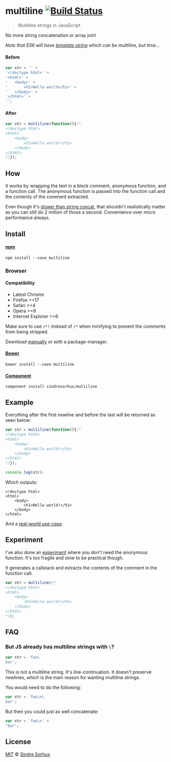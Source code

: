 # multiline [![Build Status](https://travis-ci.org/sindresorhus/multiline.png?branch=master)](https://travis-ci.org/sindresorhus/multiline)

> Multiline strings in JavaScript

No more string concatenation or array join!

*Note that ES6 will have [template string](http://www.2ality.com/2011/09/quasi-literals.html) which can be multiline, but time...*

#### Before

```js
var str = '' +
'<!doctype html>' +
'<html>' +
'	<body>' +
'		<h1>Hello world</h1>' +
'	</body>' +
'</html>' +
'';
```

#### After

```js
var str = multiline(function(){/*
<!doctype html>
<html>
	<body>
		<h1>Hello world!</h1>
	</body>
</html>
*/});
```


## How

It works by wrapping the text in a block comment, anonymous function, and a function call. The anonymous function is passed into the function call and the contents of the comment extracted.

Even though it's [slower than string concat](http://jsperf.com/multiline), that shouldn't realistically matter as you can still do 2 million of those a second. Convenience over micro performance always.


## Install

#### [npm](https://npmjs.org/package/multiline)

```
npm install --save multiline
```

### Browser

#### Compatibility

- Latest Chrome
- Firefox >=17
- Safari >=4
- Opera >=9
- Internet Explorer >=6

Make sure to use `/*!` instead of `/*` when minifying to prevent the comments from being stripped.

Download [manually](https://github.com/sindresorhus/multiline/releases) or with a package-manager.

#### [Bower](http://bower.io)

```
bower install --save multiline
```

#### [Component](https://github.com/component/component)

```
component install sindresorhus/multiline
```


## Example

Everything after the first newline and before the last will be returned as seen below:

```js
var str = multiline(function(){/*
<!doctype html>
<html>
	<body>
		<h1>Hello world!</h1>
	</body>
</html>
*/});

console.log(str);
```

Which outputs:

```
<!doctype html>
<html>
	<body>
		<h1>Hello world!</h1>
	</body>
</html>
```

And a [real-world use-case](https://github.com/sindresorhus/pageres/blob/cb85922dec2b962c7b45484023c9ba43a9abf6bd/cli.js#L14-L33).


## Experiment

I've also done an [experiment](experiment.js) where you don't need the anonymous function. It's too fragile and slow to be practical though.

It generates a callstack and extracts the contents of the comment in the function call.

```js
var str = multiline(/*
<!doctype html>
<html>
	<body>
		<h1>Hello world!</h1>
	</body>
</html>
*/);
```


## FAQ

### But JS already has multiline strings with `\`?

```js
var str = 'foo\
bar';
```

This is not a multiline string. It's line-continuation. It doesn't preserve newlines, which is the main reason for wanting multiline strings.

You would need to do the following:

```js
var str = 'foo\n\
bar';
```

But then you could just as well concatenate:

```js
var str = 'foo\n' +
'bar';
```


## License

[MIT](http://opensource.org/licenses/MIT) © [Sindre Sorhus](http://sindresorhus.com)
